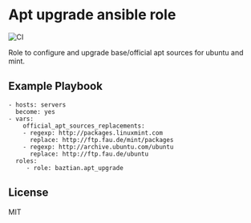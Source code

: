 Apt upgrade ansible role
========================

![CI](https://github.com/baztian/ansible-apt-upgrade/workflows/CI/badge.svg)

Role to configure and upgrade base/official apt sources for ubuntu and mint.

Example Playbook
----------------

    - hosts: servers
      become: yes
    - vars:
        official_apt_sources_replacements:
        - regexp: http://packages.linuxmint.com
          replace: http://ftp.fau.de/mint/packages
        - regexp: http://archive.ubuntu.com/ubuntu
          replace: http://ftp.fau.de/ubuntu
      roles:
         - role: baztian.apt_upgrade

License
-------

MIT
